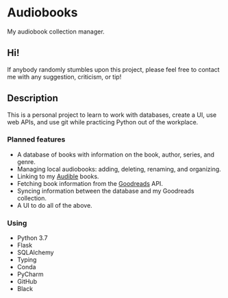 # Audiobooks
My audiobook collection manager.

## Hi!
If anybody randomly stumbles upon this project, please feel free to contact me with any suggestion, criticism, or tip!

## Description
This is a personal project to learn to work with databases, create a UI, use web APIs, and use git while practicing 
Python out of the workplace.

### Planned features
- A database of books with information on the book, author, series, and genre.
- Managing local audiobooks: adding, deleting, renaming, and organizing.
- Linking to my [Audible](https://audible.com) books.
- Fetching book information from the [Goodreads](https://goodreads.com) API.
- Syncing information between the database and my Goodreads collection.
- A UI to do all of the above.

### Using
- Python 3.7
- Flask
- SQLAlchemy
- Typing
- Conda
- PyCharm
- GitHub
- Black

